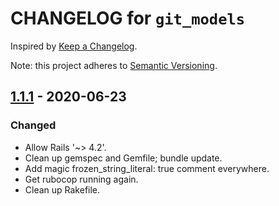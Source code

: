 # CHANGELOG for `git_models`

Inspired by [Keep a Changelog](https://keepachangelog.com/en/1.0.0/).

Note: this project adheres to [Semantic Versioning](https://semver.org/spec/v2.0.0.html).

## [1.1.1] - 2020-06-23
### Changed
- Allow Rails '~> 4.2'.
- Clean up gemspec and Gemfile; bundle update.
- Add magic frozen_string_literal: true comment everywhere.
- Get rubocop running again.
- Clean up Rakefile.

[1.1.1]: https://github.com/Invoca/git_models/compare/v1.1.0...v1.1.1
